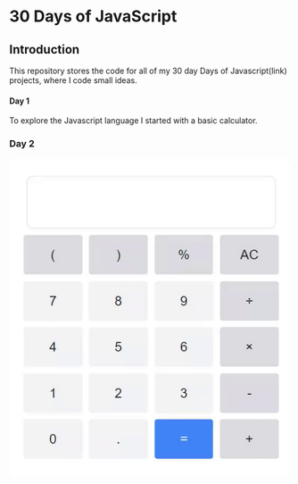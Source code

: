 # 30 Days of JavaScript

## Introduction
This repository stores the code for all of my 30 day Days of Javascript(link) projects, where I code small ideas.

#### Day 1
To explore the Javascript language I started with a basic calculator.

### Day 2
![](res/simple-calculator.gif)